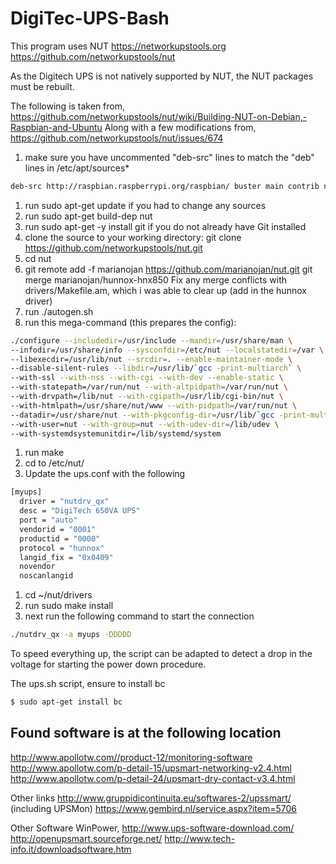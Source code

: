 # DigiTec-UPS-Bash
This program uses NUT
https://networkupstools.org
https://github.com/networkupstools/nut

As the Digitech UPS is not natively supported by NUT, the NUT packages must be rebuilt.

The following is taken from,
https://github.com/networkupstools/nut/wiki/Building-NUT-on-Debian,-Raspbian-and-Ubuntu
Along with a few modifications from,
https://github.com/networkupstools/nut/issues/674


1) make sure you have uncommented "deb-src" lines to match the "deb" lines in /etc/apt/sources*
```bash
deb-src http://raspbian.raspberrypi.org/raspbian/ buster main contrib non-free rpi
```

1) run sudo apt-get update if you had to change any sources
1) run sudo apt-get build-dep nut
1) run sudo apt-get -y install git if you do not already have Git installed
1) clone the source to your working directory: git clone https://github.com/networkupstools/nut.git
1) cd nut
1) git remote add -f marianojan https://github.com/marianojan/nut.git
    git merge marianojan/hunnox-hnx850
    Fix any merge conflicts with drivers/Makefile.am, which i was able to clear up (add in the hunnox driver)
1) run ./autogen.sh
1) run this mega-command (this prepares the config):
```bash
./configure --includedir=/usr/include --mandir=/usr/share/man \
--infodir=/usr/share/info --sysconfdir=/etc/nut --localstatedir=/var \
--libexecdir=/usr/lib/nut --srcdir=. --enable-maintainer-mode \
--disable-silent-rules --libdir=/usr/lib/`gcc -print-multiarch` \
--with-ssl --with-nss --with-cgi --with-dev --enable-static \
--with-statepath=/var/run/nut --with-altpidpath=/var/run/nut \
--with-drvpath=/lib/nut --with-cgipath=/usr/lib/cgi-bin/nut \
--with-htmlpath=/usr/share/nut/www --with-pidpath=/var/run/nut \
--datadir=/usr/share/nut --with-pkgconfig-dir=/usr/lib/`gcc -print-multiarch`/pkgconfig \
--with-user=nut --with-group=nut --with-udev-dir=/lib/udev \
--with-systemdsystemunitdir=/lib/systemd/system
```
1) run make
1) cd to /etc/nut/
1) Update the ups.conf with the following
```bash
[myups]
  driver = "nutdrv_qx"
  desc = "DigiTech 650VA UPS"
  port = "auto"
  vendorid = "0001"
  productid = "0000"
  protocol = "hunnox"
  langid_fix = "0x0409"
  novendor
  noscanlangid
```
1) cd ~/nut/drivers
1) run sudo make install
1) next run the following command to start the connection
```bash
./nutdrv_qx -a myups -DDDDD
```

To speed everything up, the script can be adapted to detect a drop in the voltage for starting the power down procedure.

The ups.sh script, ensure to install bc
```bash
$ sudo apt-get install bc
```



## Found software is at the following location
http://www.apollotw.com//product-12/monitoring-software
http://www.apollotw.com/p-detail-15/upsmart-networking-v2.4.html
http://www.apollotw.com/p-detail-24/upsmart-dry-contact-v3.4.html


Other links
http://www.gruppidicontinuita.eu/softwares-2/upssmart/ (including UPSMon)
https://www.gembird.nl/service.aspx?item=5706

Other Software
WinPower, http://www.ups-software-download.com/
http://openupsmart.sourceforge.net/
http://www.tech-info.it/downloadsoftware.htm



